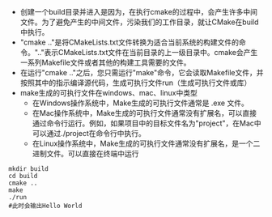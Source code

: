 - 创建一个build目录并进入是因为，在执行cmake的过程中，会产生许多中间文件。为了避免产生的中间文件，污染我们的工作目录，就让CMake在build中执行。
- "cmake .."是将CMakeLists.txt文件转换为适合当前系统的构建文件的命令。".."表示CMakeLists.txt文件在当前目录的上一级目录中。cmake会产生一系列Makefile文件或者其他的构建工具需要的文件。
- 在运行"cmake .."之后，您只需运行"make"命令，它会读取Makefile文件，并按照其中的指示编译源代码，生成可执行文件run（生成可执行文件或库）
- make生成的可执行文件在windows、mac、linux中类型
  - 在Windows操作系统中，Make生成的可执行文件通常是 .exe 文件。
  - 在Mac操作系统中，Make生成的可执行文件通常没有扩展名，可以直接通过命令行运行。例如，如果项目中的目标文件名为"project"，在Mac中可以通过./project在命令行中执行。
  - 在Linux操作系统中，Make生成的可执行文件通常没有扩展名，是一个二进制文件。可以直接在终端中运行
  
```
mkdir build
cd build
cmake ..
make
./run
#此时会输出Hello World
```